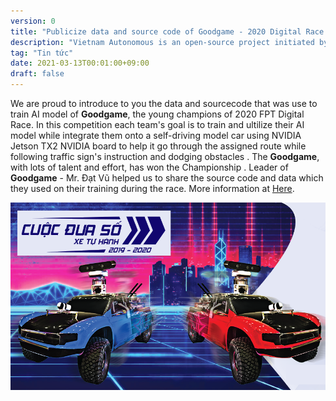 ```yaml
---
version: 0
title: "Publicize data and source code of Goodgame - 2020 Digital Race Championship"
description: "Vietnam Autonomous is an open-source project initiated by MakerHanoi to create an open platform for autonomous vehicles. We aim to help students, makers, and hobbyists to build their own 3D printed cars as the platforms for studying AI."
tag: "Tin tức"
date: 2021-03-13T00:01:00+09:00
draft: false
---
```


We are proud to introduce to you the data and sourcecode that was use to train AI model of **Goodgame**, the young champions of 2020 FPT Digital Race. In this competition each team's goal is to train and ultilize their AI model while integrate them onto a self-driving model car using NVIDIA Jetson TX2 NVIDIA board to help it go through the assigned route while following traffic sign's instruction and dodging obstacles . The **Goodgame**, with lots of talent and effort, has won the Championship .  Leader of **Goodgame** - Mr. Đạt Vũ helped us to share the source code and data which they used on their training during the race. More information at [Here](/docs/datasets/cuoc-dua-so/).

![Digital Race 2020](cuoc-dua-so.png)

